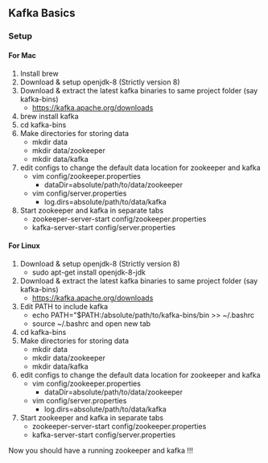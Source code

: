 ## Kafka Basics

### Setup

#### For Mac
1. Install brew
2. Download & setup openjdk-8 (Strictly version 8)
3. Download & extract the latest kafka binaries to same project folder (say kafka-bins)
    - https://kafka.apache.org/downloads
4. brew install kafka
5. cd kafka-bins
6. Make directories for storing data
    - mkdir data
    - mkdir data/zookeeper
    - mkdir data/kafka
7. edit configs to change the default data location for zookeeper and kafka
    - vim config/zookeeper.properties
        - dataDir=absolute/path/to/data/zookeeper
    - vim config/server.properties
        - log.dirs=absolute/path/to/data/kafka
8. Start zookeeper and kafka in separate tabs
    - zookeeper-server-start config/zookeeper.properties
    - kafka-server-start config/server.properties

#### For Linux
1. Download & setup openjdk-8 (Strictly version 8)
    - sudo apt-get install openjdk-8-jdk
2. Download & extract the latest kafka binaries to same project folder (say kafka-bins)
    - https://kafka.apache.org/downloads
3. Edit PATH to include kafka
    - echo PATH="$PATH:/absolute/path/to/kafka-bins/bin >> ~/.bashrc
    - source ~/.bashrc and open new tab
4. cd kafka-bins
5. Make directories for storing data
    - mkdir data
    - mkdir data/zookeeper
    - mkdir data/kafka
6. edit configs to change the default data location for zookeeper and kafka
    - vim config/zookeeper.properties
        - dataDir=absolute/path/to/data/zookeeper
    - vim config/server.properties
        - log.dirs=absolute/path/to/data/kafka
7. Start zookeeper and kafka in separate tabs
    - zookeeper-server-start config/zookeeper.properties
    - kafka-server-start config/server.properties

Now you should have a running zookeeper and kafka !!!

